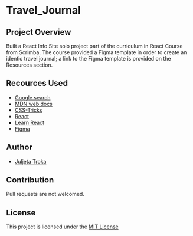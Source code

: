 # Travel_Journal

## Project Overview
Built a React Info Site solo project part of the curriculum in React Course from Scrimba. 
The course provided a Figma template in order to create an identic travel journal;
a link to the Figma template is provided on the Resources section. 

## Recources Used
  - [Google search](https://www.google.com/)
  - [MDN web docs](https://developer.mozilla.org/en-US/)
  - [CSS-Tricks](https://css-tricks.com/)
  - [React](https://legacy.reactjs.org/)
  - [Learn React](https://scrimba.com/learn/learnreact)
  - [Figma](https://www.figma.com/file/QG4cOExkdbIbhSfWJhs2gs/Travel-Journal?type=design&node-id=0%3A1&mode=dev)

## Author 
  - [Juljeta Troka](https://www.linkedin.com/in/juljetatroka/)

## Contribution 
Pull requests are not welcomed.

## License 
This project is licensed under the [MIT License](/LICENSE)
